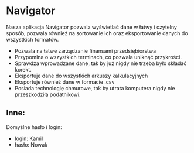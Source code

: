# Navigator

Nasza aplikacja Navigator pozwala wyświetlać dane w łatwy i czytelny sposób, pozwala również na sortowanie ich oraz eksportowanie danych do wszystkich formatów.

- Pozwala na łatwe zarządzanie finansami przedsiębiorstwa
- Przypomina o wszystkich terminach, co pozwala uniknąć przykrości.
- Sprawdza wprowadzane dane, tak by już nigdy nie trzeba było składać korekt.
- Eksportuje dane do wszystkich arkuszy kalkulacyjnych
- Eksportuje również dane w formacie .csv
- Posiada technologię chmurowe, tak by utrata komputera nigdy nie przeszkodziła podatnikowi.

## Inne:

Domyślne hasło i login:

- login: Kamil
- hasło: Nowak
